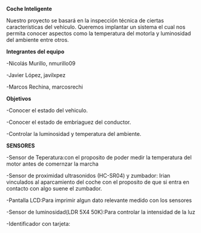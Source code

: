 **Coche Inteligente**

Nuestro proyecto se basará en la inspección técnica de ciertas características del vehículo.
Queremos implantar un sistema el cual nos permita conocer aspectos como la temperatura del motorla y luminosidad del ambiente entre otros.



**Integrantes del equipo**

  -Nicolás Murillo, nmurillo09

  -Javier López, javilxpez

  -Marcos Rechina, marcosrechi


**Objetivos**

-Conocer el estado del vehiculo.

-Conocer el estado de embriaguez del conductor.

-Controlar la luminosidad y temperatura del ambiente.

**SENSORES**

-Sensor de Teperatura:con el proposito de poder medir la temperatura del motor antes de comernzar la marcha

-Sensor de proximidad ultrasonidos (HC-SR04) y zumbador: Irian vinculados al aparcamiento del coche con el proposito de que si entra en contacto con algo suene el zumbador.

-Pantalla LCD:Para imprimir algun dato relevante medido con los sensores

-Sensor de luminosidad(LDR 5X4 50K):Para controlar la intensidad de la luz 

-Identificador con tarjeta:


